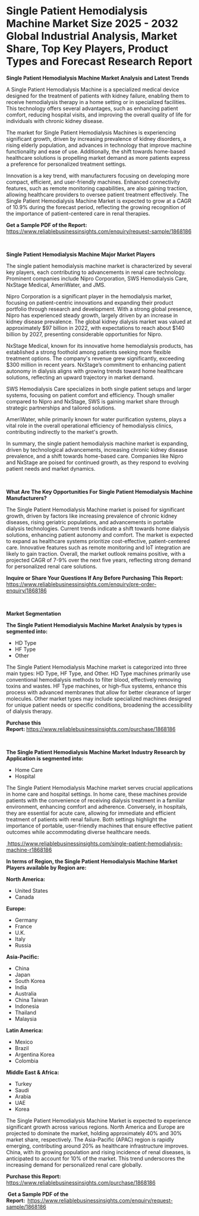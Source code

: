 <p><h1>Single Patient Hemodialysis Machine Market Size 2025 - 2032 Global Industrial Analysis, Market Share, Top Key Players, Product Types and Forecast Research Report</h1></p><p><strong>Single Patient Hemodialysis Machine Market Analysis and Latest Trends</strong></p>
<p><p>A Single Patient Hemodialysis Machine is a specialized medical device designed for the treatment of patients with kidney failure, enabling them to receive hemodialysis therapy in a home setting or in specialized facilities. This technology offers several advantages, such as enhancing patient comfort, reducing hospital visits, and improving the overall quality of life for individuals with chronic kidney disease. </p><p>The market for Single Patient Hemodialysis Machines is experiencing significant growth, driven by increasing prevalence of kidney disorders, a rising elderly population, and advances in technology that improve machine functionality and ease of use. Additionally, the shift towards home-based healthcare solutions is propelling market demand as more patients express a preference for personalized treatment settings. </p><p>Innovation is a key trend, with manufacturers focusing on developing more compact, efficient, and user-friendly machines. Enhanced connectivity features, such as remote monitoring capabilities, are also gaining traction, allowing healthcare providers to oversee patient treatment effectively. The Single Patient Hemodialysis Machine Market is expected to grow at a CAGR of 10.9% during the forecast period, reflecting the growing recognition of the importance of patient-centered care in renal therapies.</p></p>
<p><strong>Get a Sample PDF of the Report:&nbsp;</strong> <a href="https://www.reliablebusinessinsights.com/enquiry/request-sample/1868186?utm_campaign=3491&utm_medium=2&utm_source=Github&utm_content=ia&utm_term=14042025&utm_id=single-patient-hemodialysis-machine">https://www.reliablebusinessinsights.com/enquiry/request-sample/1868186</a></p>
<p>&nbsp;</p>
<p><strong>Single Patient Hemodialysis Machine Major Market Players</strong></p>
<p><p>The single patient hemodialysis machine market is characterized by several key players, each contributing to advancements in renal care technology. Prominent companies include Nipro Corporation, SWS Hemodialysis Care, NxStage Medical, AmeriWater, and JMS.</p><p>Nipro Corporation is a significant player in the hemodialysis market, focusing on patient-centric innovations and expanding their product portfolio through research and development. With a strong global presence, Nipro has experienced steady growth, largely driven by an increase in kidney disease prevalence. The global kidney dialysis market was valued at approximately $97 billion in 2022, with expectations to reach about $140 billion by 2027, presenting considerable opportunities for Nipro.</p><p>NxStage Medical, known for its innovative home hemodialysis products, has established a strong foothold among patients seeking more flexible treatment options. The company's revenue grew significantly, exceeding $300 million in recent years. NxStage’s commitment to enhancing patient autonomy in dialysis aligns with growing trends toward home healthcare solutions, reflecting an upward trajectory in market demand.</p><p>SWS Hemodialysis Care specializes in both single patient setups and larger systems, focusing on patient comfort and efficiency. Though smaller compared to Nipro and NxStage, SWS is gaining market share through strategic partnerships and tailored solutions.</p><p>AmeriWater, while primarily known for water purification systems, plays a vital role in the overall operational efficiency of hemodialysis clinics, contributing indirectly to the market's growth.</p><p>In summary, the single patient hemodialysis machine market is expanding, driven by technological advancements, increasing chronic kidney disease prevalence, and a shift towards home-based care. Companies like Nipro and NxStage are poised for continued growth, as they respond to evolving patient needs and market dynamics.</p></p>
<p>&nbsp;</p>
<p><strong>What Are The Key Opportunities For Single Patient Hemodialysis Machine Manufacturers?</strong></p>
<p><p>The Single Patient Hemodialysis Machine market is poised for significant growth, driven by factors like increasing prevalence of chronic kidney diseases, rising geriatric populations, and advancements in portable dialysis technologies. Current trends indicate a shift towards home dialysis solutions, enhancing patient autonomy and comfort. The market is expected to expand as healthcare systems prioritize cost-effective, patient-centered care. Innovative features such as remote monitoring and IoT integration are likely to gain traction. Overall, the market outlook remains positive, with a projected CAGR of 7-9% over the next five years, reflecting strong demand for personalized renal care solutions.</p></p>
<p><strong>Inquire or Share Your Questions If Any Before Purchasing This Report:</strong> <a href="https://www.reliablebusinessinsights.com/enquiry/pre-order-enquiry/1868186?utm_campaign=3491&utm_medium=2&utm_source=Github&utm_content=ia&utm_term=14042025&utm_id=single-patient-hemodialysis-machine">https://www.reliablebusinessinsights.com/enquiry/pre-order-enquiry/1868186</a></p>
<p>&nbsp;</p>
<p><strong>Market Segmentation</strong></p>
<p><strong>The Single Patient Hemodialysis Machine Market Analysis by types is segmented into:</strong></p>
<p><ul><li>HD Type</li><li>HF Type</li><li>Other</li></ul></p>
<p><p>The Single Patient Hemodialysis Machine market is categorized into three main types: HD Type, HF Type, and Other. HD Type machines primarily use conventional hemodialysis methods to filter blood, effectively removing toxins and wastes. HF Type machines, or high-flux systems, enhance this process with advanced membranes that allow for better clearance of larger molecules. Other market types may include specialized machines designed for unique patient needs or specific conditions, broadening the accessibility of dialysis therapy.</p></p>
<p><strong>Purchase this Report:&nbsp;</strong><a href="https://www.reliablebusinessinsights.com/purchase/1868186?utm_campaign=3491&utm_medium=2&utm_source=Github&utm_content=ia&utm_term=14042025&utm_id=single-patient-hemodialysis-machine">https://www.reliablebusinessinsights.com/purchase/1868186</a></p>
<p>&nbsp;</p>
<p><strong>The Single Patient Hemodialysis Machine Market Industry Research by Application is segmented into:</strong></p>
<p><ul><li>Home Care</li><li>Hospital</li></ul></p>
<p><p>The Single Patient Hemodialysis Machine market serves crucial applications in home care and hospital settings. In home care, these machines provide patients with the convenience of receiving dialysis treatment in a familiar environment, enhancing comfort and adherence. Conversely, in hospitals, they are essential for acute care, allowing for immediate and efficient treatment of patients with renal failure. Both settings highlight the importance of portable, user-friendly machines that ensure effective patient outcomes while accommodating diverse healthcare needs.</p></p>
<p><a href="https://www.reliablebusinessinsights.com/single-patient-hemodialysis-machine-r1868186?utm_campaign=3491&utm_medium=2&utm_source=Github&utm_content=ia&utm_term=14042025&utm_id=single-patient-hemodialysis-machine">&nbsp;https://www.reliablebusinessinsights.com/single-patient-hemodialysis-machine-r1868186</a></p>
<p><strong>In terms of Region, the Single Patient Hemodialysis Machine Market Players available by Region are:</strong></p>
<p>
    <p> <strong> North America: </strong>
        <ul>
            <li>United States</li>
            <li>Canada</li>
        </ul>
        </p> 
    <p> <strong> Europe: </strong>
        <ul>
            <li>Germany</li>
            <li>France</li>
            <li>U.K.</li>
            <li>Italy</li>
            <li>Russia</li>
        </ul>
        </p> 
    <p> <strong> Asia-Pacific: </strong>
        <ul>
            <li>China</li>
            <li>Japan</li>
            <li>South Korea</li>
            <li>India</li>
            <li>Australia</li>
            <li>China Taiwan</li>
            <li>Indonesia</li>
            <li>Thailand</li>
            <li>Malaysia</li>
        </ul>
        </p> 
    <p> <strong> Latin America: </strong>
        <ul>
            <li>Mexico</li>
            <li>Brazil</li>
            <li>Argentina Korea</li>
            <li>Colombia</li>
        </ul>
        </p> 
    <p> <strong> Middle East & Africa: </strong>
        <ul>
            <li>Turkey</li>
            <li>Saudi</li>
            <li>Arabia</li>
            <li>UAE</li>
            <li>Korea</li>
        </ul>
    </p>
    </p>
<p><p>The Single Patient Hemodialysis Machine Market is expected to experience significant growth across various regions. North America and Europe are projected to dominate the market, holding approximately 40% and 30% market share, respectively. The Asia-Pacific (APAC) region is rapidly emerging, contributing around 20% as healthcare infrastructure improves. China, with its growing population and rising incidence of renal diseases, is anticipated to account for 10% of the market. This trend underscores the increasing demand for personalized renal care globally.</p></p>
<p><strong>Purchase this Report: </strong><a href="https://www.reliablebusinessinsights.com/purchase/1868186?utm_campaign=3491&utm_medium=2&utm_source=Github&utm_content=ia&utm_term=14042025&utm_id=single-patient-hemodialysis-machine">https://www.reliablebusinessinsights.com/purchase/1868186</a></p>
<p>&nbsp;<strong>Get a Sample PDF of the Report:&nbsp;&nbsp;</strong><a href="https://www.reliablebusinessinsights.com/enquiry/request-sample/1868186?utm_campaign=3491&utm_medium=2&utm_source=Github&utm_content=ia&utm_term=14042025&utm_id=single-patient-hemodialysis-machine">https://www.reliablebusinessinsights.com/enquiry/request-sample/1868186</a></p>
<p><strong></strong></p>
<p><p></p><p></p><p></p></p>